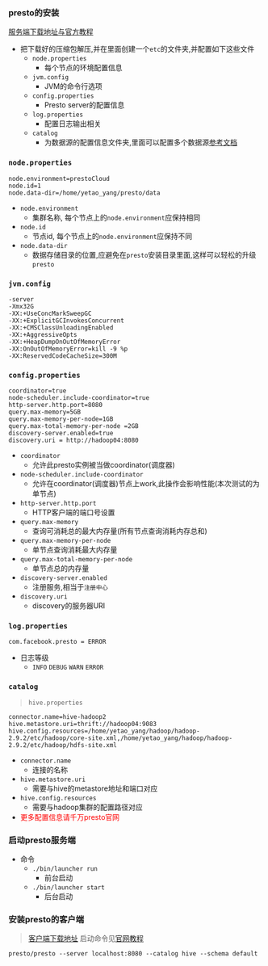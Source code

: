 ### presto的安装

[服务端下载地址与官方教程](https://prestodb.github.io/docs/current/installation/deployment.html)

* 把下载好的压缩包解压,并在里面创建一个`etc`的文件夹,并配置如下这些文件
  * `node.properties`
    * 每个节点的环境配置信息
  * `jvm.config`
    * JVM的命令行选项
  * `config.properties`
    * Presto server的配置信息
  * `log.properties`
    * 配置日志输出相关
  * `catalog`
    * 为数据源的配置信息文件夹,里面可以配置多个数据源[参考文档](https://prestodb.github.io/docs/current/connector.html)

#### <h3>`node.properties`</h3>

```
node.environment=prestoCloud
node.id=1
node.data-dir=/home/yetao_yang/presto/data
```
* `node.environment`
  * 集群名称, 每个节点上的`node.environment`应保持相同
* `node.id`
  * 节点id, 每个节点上的`node.environment`应保持不同
* `node.data-dir`
  * 数据存储目录的位置,应避免在`presto`安装目录里面,这样可以轻松的升级`presto`

#### <h3>`jvm.config`</h3>

```
-server
-Xmx32G
-XX:+UseConcMarkSweepGC
-XX:+ExplicitGCInvokesConcurrent
-XX:+CMSClassUnloadingEnabled
-XX:+AggressiveOpts
-XX:+HeapDumpOnOutOfMemoryError
-XX:OnOutOfMemoryError=kill -9 %p
-XX:ReservedCodeCacheSize=300M
```

### <h3>`config.properties`</h3>

```
coordinator=true
node-scheduler.include-coordinator=true
http-server.http.port=8080
query.max-memory=5GB
query.max-memory-per-node=1GB
query.max-total-memory-per-node =2GB
discovery-server.enabled=true
discovery.uri = http://hadoop04:8080
```
* `coordinator`
  * 允许此presto实例被当做coordinator(调度器)
* `node-scheduler.include-coordinator`
  * 允许在coordinator(调度器)节点上work,此操作会影响性能(本次测试的为单节点)
* `http-server.http.port`
  * HTTP客户端的端口号设置
* `query.max-memory`
  * 查询可消耗总的最大内存量(所有节点查询消耗内存总和)
* `query.max-memory-per-node`
  * 单节点查询消耗最大内存量
* `query.max-total-memory-per-node`
  * 单节点总的内存量
* `discovery-server.enabled`
  * 注册服务,相当于`注册中心`
* `discovery.uri`
  * discovery的服务器URI

### <h3>`log.properties`</h3>

```
com.facebook.presto = ERROR
```
* 日志等级
  * `INFO` `DEBUG` `WARN` `ERROR`

### <h3>`catalog`</h3>

> `hive.properties`

```
connector.name=hive-hadoop2
hive.metastore.uri=thrift://hadoop04:9083
hive.config.resources=/home/yetao_yang/hadoop/hadoop-2.9.2/etc/hadoop/core-site.xml,/home/yetao_yang/hadoop/hadoop-2.9.2/etc/hadoop/hdfs-site.xml
```

* `connector.name`
  * 连接的名称
* `hive.metastore.uri`
  * 需要与hive的metastore地址和端口对应
* `hive.config.resources`
  * 需要与hadoop集群的配置路径对应
* <font style="color : red">更多配置信息请千万presto官网</font>

### 启动presto服务端

* 命令
  * `./bin/launcher run`
    * 前台启动
  * `./bin/launcher start`
    * 后台启动

### 安装presto的客户端

> [客户端下载地址](https://repo1.maven.org/maven2/com/facebook/presto/presto-cli/0.218/presto-cli-0.218-executable.jar)
启动命令见[官网教程](https://prestodb.github.io/docs/current/installation/cli.html)

`presto/presto --server localhost:8080 --catalog hive --schema default`
